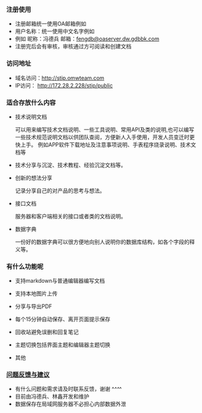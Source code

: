 
### 注册使用

- 注册邮箱统一使用OA邮箱例如
- 用户名称：统一使用中文名字例如
- 例如 昵称：冯德兵 邮箱：fengdb@oaserver.dw.gdbbk.com
- 注册完后会有审核，审核通过方可阅读和创建文档

### 访问地址

- 域名访问：http://stip.omwteam.com 
- IP访问： http://172.28.2.228/stip/public

### 适合存放什么内容

- 技术说明文档

    可以用来编写技术文档说明、一些工具说明、常用API及类的说明,也可以编写一些技术规范说明文档以供团队查阅，方便新人入手使用，开发人员变迁时更快上手。
    例如APP软件下载地址及注意事项说明、手表程序烧录说明、技术文档等

- 技术分享与沉淀、技术教程、经验沉淀文档等。
	

- 创新的想法分享

	记录分享自己的对产品的思考与想法。
- 接口文档

    服务器和客户端相关的接口或者类的文档说明。

- 数据字典 

    一份好的数据字典可以很方便地向别人说明你的数据库结构，如各个字段的释义等。

### 有什么功能呢

- 支持markdown与普通编辑器编写文档
  
- 支持本地图片上传

- 分享与导出PDF

- 每个15分钟自动保存、离开页面提示保存

- 回收站避免误删和回复笔记
 
- 主题切换包括界面主题和编辑器主题切换

- 其他

### [问题反馈与建议](feedback)

- 有什么问题和需求请及时联系反馈，谢谢 ^_^^_^
- 目前由冯德兵、林鑫开发和维护
- 数据保存在局域网服务器不必担心内部数据外泄


